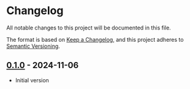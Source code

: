 # Changelog

All notable changes to this project will be documented in this file.

The format is based on [Keep a Changelog](https://keepachangelog.com/en/1.1.0/),
and this project adheres to [Semantic Versioning](https://semver.org/spec/v2.0.0.html).


## [0.1.0] - 2024-11-06

- Initial version

[0.1.0]: https://github.com/vc-bonn/torchhull/releases/tag/v0.1.0
